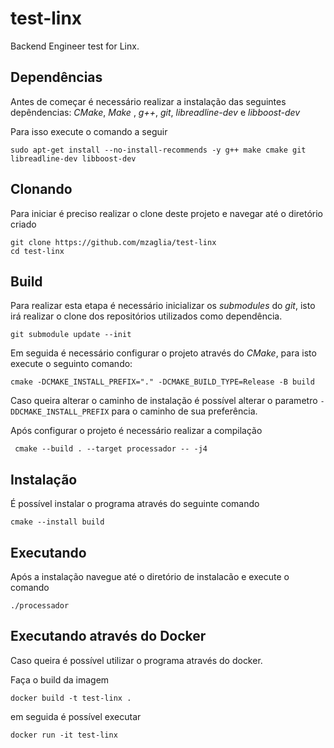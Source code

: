 # test-linx
Backend Engineer test for Linx.

## Dependências
Antes de começar é necessário realizar a instalação das seguintes depêndencias: _CMake_, _Make_ , _g++_, _git_, _libreadline-dev_ e _libboost-dev_

Para isso execute o comando a seguir
```shell
sudo apt-get install --no-install-recommends -y g++ make cmake git libreadline-dev libboost-dev
```

## Clonando

Para iniciar é preciso realizar o clone deste projeto e navegar até o diretório criado

```
git clone https://github.com/mzaglia/test-linx
cd test-linx
```

## Build

Para realizar esta etapa é necessário inicializar os _submodules_ do _git_, isto irá realizar o clone dos repositórios utilizados como dependência.

```
git submodule update --init
```

Em seguida é necessário configurar o projeto através do _CMake_, para isto execute o seguinto comando:

```
cmake -DCMAKE_INSTALL_PREFIX="." -DCMAKE_BUILD_TYPE=Release -B build
```
Caso queira alterar o caminho de instalação é possível alterar o parametro `-DDCMAKE_INSTALL_PREFIX` para o caminho de sua preferência.

Após configurar o projeto é necessário realizar a compilação

```
 cmake --build . --target processador -- -j4
```
## Instalação

É possível instalar o programa através do seguinte comando
```
cmake --install build
```

## Executando

Após a instalação navegue até o diretório de instalacão e execute o comando
```
./processador
```

## Executando através do Docker
Caso queira é possível utilizar o programa através do docker.

Faça o build da imagem
```
docker build -t test-linx .
```

em seguida é possível executar

```
docker run -it test-linx
```
